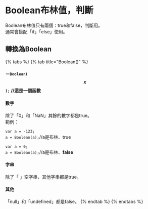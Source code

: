 # Boolean布林值，判斷

Boolean布林值只有兩個：true和false，判斷用。\
通常會搭配「if」「else」使用。

## 轉換為Boolean

{% tabs %}
{% tab title="Boolean()" %}
#### －`Boolean(`$$x$$`);` //這是一個函數

#### 數字

除了「0」和「NaN」其餘的數字都是true。\
範例：

`var a = -123;`\
`a = Boolean(a);`//a是布林、true

`var a = 0;`\
`a = Boolean(a);`//a是布林、**false**

#### 字串

除了「 」空字串，其他字串都是true。

#### 其他

「null」和「undefined」都是false。
{% endtab %}
{% endtabs %}



##
